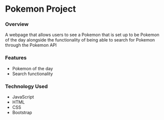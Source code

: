 # Pokemon Project

### Overview
A webpage that allows users to see a Pokemon that is set up to be Pokemon of the day alongside the functionality of being able to search for Pokemon through the Pokemon API

### Features
- Pokemon of the day
- Search functionality

### Technology Used
- JavaScript
- HTML
- CSS
- Bootstrap
